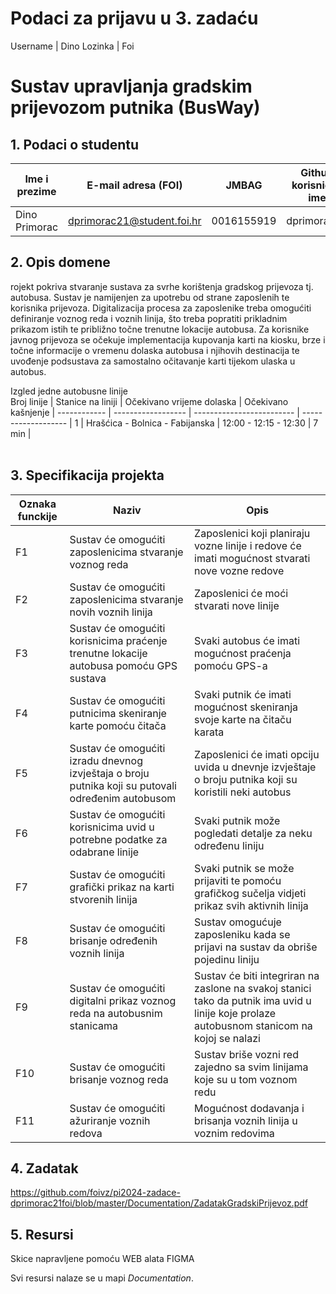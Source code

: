 # Podaci za prijavu u 3. zadaću
  Username | Dino
  Lozinka | Foi


# Sustav upravljanja gradskim prijevozom putnika (BusWay)

## 1. Podaci o studentu


Ime i prezime | E-mail adresa (FOI) | JMBAG | Github korisničko ime
------------  | ------------------- | ----- | ---------------------
Dino Primorac | dprimorac21@student.foi.hr | 0016155919 | dprimorac21


## 2. Opis domene
rojekt pokriva stvaranje sustava za svrhe korištenja gradskog prijevoza tj. autobusa. Sustav je namijenjen za upotrebu od strane zaposlenih te korisnika prijevoza. Digitalizacija procesa za zaposlenike treba omogućiti definiranje voznog reda i voznih linija, što treba popratiti prikladnim prikazom istih te približno točne trenutne lokacije autobusa. Za korisnike javnog prijevoza se očekuje implementacija kupovanja karti na kiosku, brze i točne informacije o vremenu dolaska autobusa i njihovih destinacija te uvođenje podsustava za samostalno očitavanje karti tijekom ulaska u autobus.

Izgled jedne autobusne linije
<br>
Broj linije  | Stanice na liniji  | Očekivano vrijeme dolaska | Očekivano kašnjenje | 
------------   | ------------------ | ------------------------- | ------------------- | 
1  | Hrašćica - Bolnica - Fabijanska | 12:00 - 12:15 - 12:30 | 7 min |  
<br>

## 3. Specifikacija projekta  
Oznaka funckije | Naziv | Opis 
------------  | ------------------- | ----- 
F1| Sustav će omogućiti zaposlenicima stvaranje voznog reda | Zaposlenici koji planiraju vozne linije i redove će imati mogućnost stvarati nove vozne redove
F2| Sustav će omogućiti zaposlenicima stvaranje novih voznih linija | Zaposlenici će moći stvarati nove linije
F3|  Sustav će omogućiti korisnicima praćenje trenutne lokacije autobusa pomoću GPS sustava | Svaki autobus će imati mogućnost praćenja pomoću GPS-a
F4| Sustav će omogućiti putnicima skeniranje karte pomoću čitača | Svaki putnik će imati mogućnost skeniranja svoje karte na čitaču karata
F5|  Sustav će omogućiti izradu dnevnog izvještaja o broju putnika koji su putovali određenim autobusom | Zaposlenici će imati opciju uvida u dnevnje izvještaje o broju putnika koji su koristili neki autobus
F6 | Sustav će omogućiti korisnicima uvid u potrebne podatke za odabrane linije | Svaki putnik može pogledati detalje za neku određenu liniju
F7|  Sustav će omogućiti grafički prikaz na karti stvorenih linija | Svaki putnik se može prijaviti te pomoću grafičkog sučelja vidjeti prikaz svih aktivnih linija
F8 | Sustav će omogućiti brisanje određenih voznih linija  | Sustav omogućuje zaposleniku kada se prijavi na sustav da obriše pojedinu liniju
F9 | Sustav će omogućiti digitalni prikaz voznog reda na autobusnim stanicama | Sustav će biti integriran na zaslone na svakoj stanici tako da putnik ima uvid u linije koje prolaze autobusnom stanicom na kojoj se nalazi
F10 | Sustav će omogućiti brisanje voznog reda | Sustav briše vozni red zajedno sa svim linijama koje su u tom voznom redu
F11 | Sustav će omogućiti ažuriranje voznih redova | Mogućnost dodavanja i brisanja voznih linija u voznim redovima

## 4. Zadatak
https://github.com/foivz/pi2024-zadace-dprimorac21foi/blob/master/Documentation/ZadatakGradskiPrijevoz.pdf

## 5. Resursi
Skice napravljene pomoću WEB alata FIGMA <br>

Svi resursi nalaze se u mapi _Documentation_.
